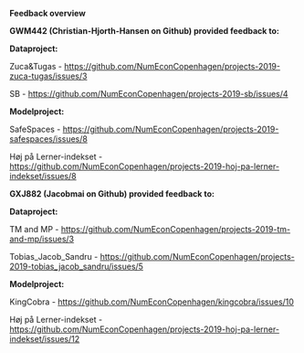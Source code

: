 **Feedback overview**


**GWM442 (Christian-Hjorth-Hansen on Github) provided feedback to:**

**Dataproject:**

Zuca&Tugas - https://github.com/NumEconCopenhagen/projects-2019-zuca-tugas/issues/3

SB - https://github.com/NumEconCopenhagen/projects-2019-sb/issues/4

**Modelproject:**

SafeSpaces - https://github.com/NumEconCopenhagen/projects-2019-safespaces/issues/8

Høj på Lerner-indekset - https://github.com/NumEconCopenhagen/projects-2019-hoj-pa-lerner-indekset/issues/8



**GXJ882 (Jacobmai on Github) provided feedback to:**

**Dataproject:**

TM and MP - https://github.com/NumEconCopenhagen/projects-2019-tm-and-mp/issues/3

Tobias_Jacob_Sandru - https://github.com/NumEconCopenhagen/projects-2019-tobias_jacob_sandru/issues/5

**Modelproject:**

KingCobra - https://github.com/NumEconCopenhagen/kingcobra/issues/10

Høj på Lerner-indekset - https://github.com/NumEconCopenhagen/projects-2019-hoj-pa-lerner-indekset/issues/12
